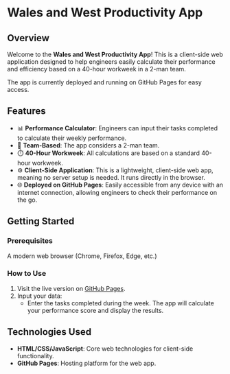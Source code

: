 # Wales and West Productivity App

## Overview

Welcome to the **Wales and West Productivity App**! This is a client-side web application designed to help engineers easily calculate their performance and efficiency based on a 40-hour workweek in a 2-man team.

The app is currently deployed and running on GitHub Pages for easy access.

## Features

- 📊 **Performance Calculator**: Engineers can input their tasks completed to calculate their weekly performance.
- 👥 **Team-Based**: The app considers a 2-man team.
- ⏱️ **40-Hour Workweek**: All calculations are based on a standard 40-hour workweek.
- ⚙️ **Client-Side Application**: This is a lightweight, client-side web app, meaning no server setup is needed. It runs directly in the browser.
- 🌐 **Deployed on GitHub Pages**: Easily accessible from any device with an internet connection, allowing engineers to check their performance on the go.

## Getting Started

### Prerequisites
A modern web browser (Chrome, Firefox, Edge, etc.)

### How to Use

1. Visit the live version on [GitHub Pages](https://your-github-pages-url).
2. Input your data:
   - Enter the tasks completed during the week. The app will calculate your performance score and display the results.

## Technologies Used

- **HTML/CSS/JavaScript**: Core web technologies for client-side functionality.
- **GitHub Pages**: Hosting platform for the web app.


